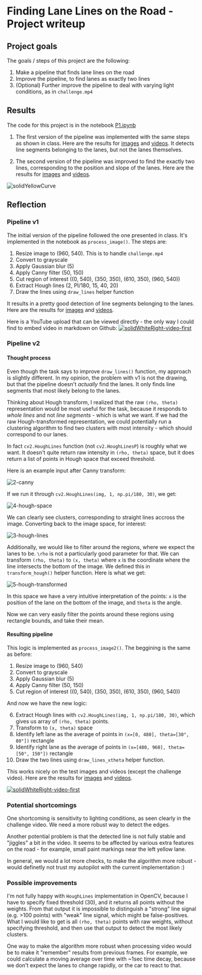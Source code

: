 # **Finding Lane Lines on the Road - Project writeup**

## Project goals

The goals / steps of this project are the following:
1. Make a pipeline that finds lane lines on the road
1. Improve the pipeline, to find lanes as exactly two lines
1. (Optional) Further improve the pipeline to deal with varying light conditions, as in `challenge.mp4`

## Results

The code for this project is in the notebook [P1.ipynb](P1.ipynb)

1. The first version of the pipeline was implemented with the same steps as shown in class. Here are the results for [images](./test_images_output_first) and [videos](./test_videos_output_first). It detects line segments belonging to the lanes, but not the lanes themselves.

1. The second version of the pipeline was improved to find the exactly two lines, corresponding to the position and slope of the lanes. Here are the results for [images](./test_images_output_second) and [videos](./test_videos_output_second).

![solidYellowCurve](./test_images_output_second/solidYellowCurve.jpg)

## Reflection

### Pipeline v1

The initial version of the pipeline followed the one presented in class. It's implemented in the notebook as `process_image()`. The steps are:

1. Resize image to (960, 540). This is to handle `challenge.mp4`
1. Convert to grayscale
1. Apply Gaussian blur (5)
1. Apply Canny filter (50, 150)
1. Cut region of interest ((0, 540), (350, 350), (610, 350), (960, 540))
1. Extract Hough lines (2, PI/180, 15, 40, 20)
1. Draw the lines using `draw_lines` helper function

It results in a pretty good detection of line segments belonging to the lanes. Here are the results for [images](./test_images_output_first) and [videos](./test_videos_output_first).

Here is a YouTube upload that can be viewed directly - the only way I could find to embed video in markdown on Github:
[![solidWhiteRight-video-first](https://img.youtube.com/vi/44cDYs7sxKo/0.jpg)](https://www.youtube.com/watch?v=44cDYs7sxKo)

### Pipeline v2

#### Thought process

Even though the task says to improve `draw_lines()` function, my approach is slightly different. In my opinion, the problem with v1 is not the drawing, but that the pipeline doesn't _actually_ find the lanes. It only finds line segments that most likely belong to the lanes.

Thinking about Hough transform, I realized that the raw `(rho, theta)` representation would be most useful for the task, because it responds to _whole lines_ and not _line segments_ - which is what we want. If we had the raw Hough-transformed representation, we could potentially run a clustering algorithm to find two clusters with most intensity - which should correspond to our lanes.

In fact `cv2.HoughLines` function (not `cv2.HoughLinesP`) is roughly what we want. It doesn't quite return raw intensity in `(rho, theta)` space, but it does return a list of points in Hough space that exceed threshold.

Here is an example input after Canny transform:

![2-canny](./writeup/2-canny.PNG)

If we run it through `cv2.HoughLines(img, 1, np.pi/180, 30)`, we get:

![4-hough-space](./writeup/4-hough-space.PNG)

We can clearly see clusters, corresponding to straight lines accross the image. Converting back to the image space, for interest:

![3-hough-lines](./writeup/3-hough-lines.PNG)

Additionally, we would like to filter around the regions, where we expect the lanes to be. `\rho` is not a particularly good parameter for that. We can transform `(rho, theta)` to `(x, theta)` where `x` is the coordinate where the line intersects the bottom of the image. We defined this in `transform_hough()` helper function. Here is what we get:

![5-hough-transformed](./writeup/5-hough-transformed.PNG)

In this space we have a very intuitive interpretation of the points: `x` is the position of the lane on the bottom of the image, and `theta` is the angle.

Now we can very easily filter the points around these regions using rectangle bounds, and take their mean.

#### Resulting pipeline

This logic is implemented as `process_image2()`. The beggining is the same as before:

1. Resize image to (960, 540)
1. Convert to grayscale
1. Apply Gaussian blur (5)
1. Apply Canny filter (50, 150)
1. Cut region of interest ((0, 540), (350, 350), (610, 350), (960, 540))

And now we have the new logic:

6. Extract Hough lines with `cv2.HoughLines(img, 1, np.pi/180, 30)`, which gives us array of `(rho, theta)` points.
7. Transform to `(x, theta)` space
8. Identify left lane as the average of points in `(x=[0, 480], theta=[30°, 80°])` rectangle
9. Identify right lane as the average of points in `(x=[480, 960], theta=[50°, 150°])` rectangle
10. Draw the two lines using `draw_lines_xtheta` helper function.

This works nicely on the test images and videos (except the challenge video). Here are the results for [images](./test_images_output_second) and [videos](./test_videos_output_second).

[![solidWhiteRight-video-first](https://img.youtube.com/vi/FN8afhmpcZQ/0.jpg)](https://www.youtube.com/watch?v=FN8afhmpcZQ)

### Potential shortcomings

One shortcoming is sensitivity to lighting conditions, as seen clearly in the challenge video. We need a more robust way to detect the edges.

Another potential problem is that the detected line is not fully stable and "jiggles" a bit in the video. It seems to be affected by various extra features on the road - for example, small paint markings near the left yellow lane. 

In general, we would a lot more checks, to make the algorithm more robust - would definetly not trust my autopilot with the current implementation :)

### Possible improvements

I'm not fully happy with `HoughLines` implementation in OpenCV, because I have to specify fixed threshold (30), and it returns all points without the weights. From that output it is impossible to distinguish a "strong" line signal (e.g. >100 points) with "weak" line signal, which might be false-positives. What I would like to get is all `(rho, theta)` points with raw weights, without specifying threshold, and then use that output to detect the most likely clusters.

One way to make the algorithm more robust when processing video would be to make it "remember" results from previous frames. For example, we could calculate a moving average over time with ~1sec time decay, because we don't expect the lanes to change rapidly, or the car to react to that.